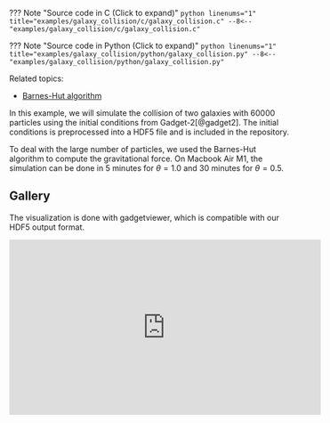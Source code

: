 ??? Note "Source code in C (Click to expand)"
    ```python linenums="1" title="examples/galaxy_collision/c/galaxy_collision.c"
    --8<-- "examples/galaxy_collision/c/galaxy_collision.c"
    ```

??? Note "Source code in Python (Click to expand)"
    ```python linenums="1" title="examples/galaxy_collision/python/galaxy_collision.py"
    --8<-- "examples/galaxy_collision/python/galaxy_collision.py"
    ```

Related topics: 

* [Barnes-Hut algorithm](../../docs/documentations/barnes_hut.md)

In this example, we will simulate the collision of two galaxies with 60000 particles using the initial
conditions from Gadget-2[@gadget2]. The initial conditions is preprocessed into a
HDF5 file and is included in the repository.

To deal with the large number of particles, we used the Barnes-Hut algorithm to
compute the gravitational force. On Macbook Air M1, the simulation can be done
in 5 minutes for $\theta = 1.0$ and 30 minutes for $\theta = 0.5$.

## Gallery
The visualization is done with gadgetviewer, which is compatible with our
HDF5 output format.

<iframe width="560" height="315" src="https://www.youtube.com/embed/nXTUdjLXwtI?si=0MDsZFkRNru9G8l0" title="YouTube video player" frameborder="0" allow="accelerometer; autoplay; clipboard-write; encrypted-media; gyroscope; picture-in-picture; web-share" referrerpolicy="strict-origin-when-cross-origin" allowfullscreen></iframe>